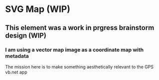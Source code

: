 # SVG Map (WIP)

## This element was a work in prgress brainstorm design (WIP)

### I am using a vector map image as a coordinate map with metadata

The mission here is to make something aesthetically relevant to the GPS vb.net app
